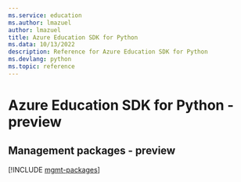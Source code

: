 ```yaml
---
ms.service: education
ms.author: lmazuel
author: lmazuel
title: Azure Education SDK for Python
ms.data: 10/13/2022
description: Reference for Azure Education SDK for Python
ms.devlang: python
ms.topic: reference
---
```

# Azure Education SDK for Python - preview

## Management packages - preview
[!INCLUDE [mgmt-packages](education-mgmt-index.md)]